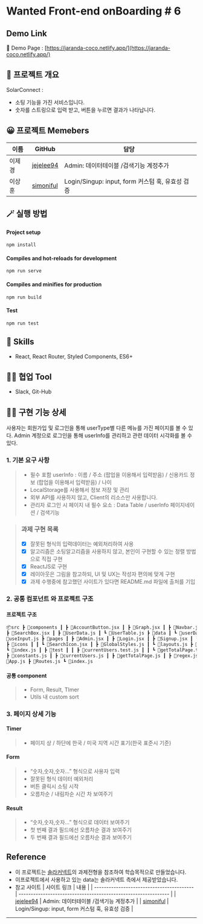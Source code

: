 # Wanted Front-end onBoarding # 6

## Demo Link

🔗 Demo Page : [https://jaranda-coco.netlify.app/](https://jaranda-coco.netlify.app/)

## 💬 프로젝트 개요

SolarConnect :
- 소팅 기능을 가진 서비스입니다.
- 숫자를 스트링으로 입력 받고, 버튼을 누르면 결과가 나타납니다.

## 😀 프로젝트 Memebers

| 이름   | GitHub                                    | 담당                                                           |
| ------ | ----------------------------------------- | -------------------------------------------------------------- |
| 이제경 | [jejelee94](https://github.com/jejelee94) | Admin: 데이터테이블 /검색기능 계정추가                         |
| 이상훈 | [simoniful](https://github.com/simoniful) | Login/Singup: input, form 커스텀 훅, 유효성 검증               |

## 🪄 실행 방법

#### Project setup

`npm install`

#### Compiles and hot-reloads for development

`npm run serve`

#### Compiles and minifies for production

`npm run build`

#### Test

`npm run test`

## 🔧 Skills

- React, React Router, Styled Components, ES6+

## 🐱‍👤 협업 Tool

- Slack, Git-Hub

## 👍🏻 구현 기능 상세

사용자는 회원가입 및 로그인을 통해 userType별 다른 메뉴를 가진 페이지를 볼 수 있다.
Admin 계정으로 로그인을 통해 userInfo를 관리하고 관련 데이터 시각화를 볼 수 있다.

### 1. 기본 요구 사항

> - 필수 포함 userInfo : 이름 / 주소 (팝업을 이용해서 입력받음) / 신용카드 정보 (팝업을 이용해서 입력받음) / 나이
> - LocalStorage를 사용해서 정보 저장 및 관리
> - 외부 API를 사용하지 않고, Client의 리소스만 사용합니다.
> - 관리자 로그인 시 페이지 내 필수 요소 : Data Table / userInfo 페이지네이션 / 검색기능

> ### 과제 구현 목록
>
> - [x] 잘못된 형식의 입력데이터는 예외처리하여 사용
> - [x] 알고리즘은 소팅알고리즘을 사용하지 않고, 본인이 구현할 수 있는 정렬 방법으로 직접 구현
> - [x] ReactJS로 구현
> - [x] 레이아웃은 그림을 참고하되, UI 및 UX는 작성자 편의에 맞게 구현
> - [x] 과제 수행중에 참고했던 사이트가 있다면 README.md 파일에 출처를 기입

### 2. 공통 컴포넌트 와 프로젝트 구조

#### 프로젝트 구조

```html
📦src ┣ 📂components ┃ ┣ 📜AccountButton.jsx ┃ ┣ 📜Graph.jsx ┃ ┣ 📜Navbar.jsx ┃ ┣ 📜Pagination.js ┃
┣ 📜SearchBox.jsx ┃ ┣ 📜UserData.js ┃ ┗ 📜UserTable.js ┣ 📂data ┃ ┗ 📜userData.json ┣ 📂hooks ┃ ┗
📜useInput.js ┣ 📂pages ┃ ┣ 📜Admin.jsx ┃ ┣ 📜Login.jsx ┃ ┣ 📜Signup.jsx ┃ ┗ 📜User.jsx ┣ 📂styles ┃
┣ 📂icons ┃ ┃ ┗ 📜SearchIcon.jsx ┃ ┣ 📜GlobalStyles.js ┃ ┗ 📜layouts.js ┣ 📂utils ┃ ┣ 📂storage ┃ ┃
┗ 📜index.js ┃ ┣ 📂test ┃ ┃ ┣ 📜currentUsers.test.js ┃ ┃ ┗ 📜getTotalPage.test.js ┃ ┣ 📜config.js ┃
┣ 📜constants.js ┃ ┣ 📜currentUsers.js ┃ ┣ 📜getTotalPage.js ┃ ┣ 📜regex.js ┃ ┗ 📜usersData.json ┣
📜App.js ┣ 📜Routes.js ┗ 📜index.js
```

#### 공통 component

> - Form, Result, TImer
> - Utils 내 custom sort

### 3. 페이지 상세 기능

#### Timer

> - 페이지 상 / 하단에 한국 / 미국 지역 시간 표기(한국 표준시 기준)

#### Form

> -  “숫자,숫자,숫자…” 형식으로 사용자 입력
> - 잘못된 형식 데이터 예외처리
> - 버튼 클릭시 소팅 시작
> - 오름차순 / 내림차순 시간 차 보여주기

#### Result

> - “숫자,숫자,숫자…” 형식으로 데이터 보여주기
> - 첫 번째 결과 필드에선 오름차순 결과 보여주기
> - 두 번째 결과 필드에선 오름차순 결과 보여주기

## Reference

- 이 프로젝트는 [솔라커넥트]()의 과제전형을 참조하여 학습목적으로 만들었습니다.
- 이프로젝트에서 사용하고 있는 data는 솔라커넥트 측에서 제공받았습니다.
- 참고 사이트
| 사이트 링크                               | 내용                                                          |
| ----------------------------------------- | -------------------------------------------------------------- |
| [jejelee94](https://github.com/jejelee94) | Admin: 데이터테이블 /검색기능 계정추가                         |
| [simoniful](https://github.com/simoniful) | Login/Singup: input, form 커스텀 훅, 유효성 검증               |

---